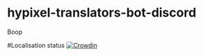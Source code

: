 # hypixel-translators-bot-discord
Boop

#Localisation status
[![Crowdin](https://badges.crowdin.net/hypixel-translators-bot/localized.svg)](https://crowdin.com/project/hypixel-translators-bot)
